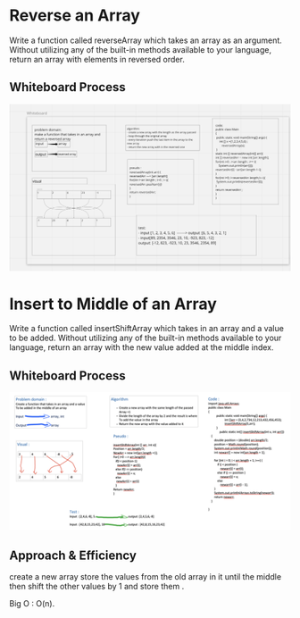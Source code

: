 # Reverse an Array

Write a function called reverseArray which takes an array as an argument. Without utilizing any of the built-in methods available to your language, return an array with elements in reversed order.

## Whiteboard Process

![whiteboard](assets/whiteboard.png)

# Insert to Middle of an Array

Write a function called insertShiftArray which takes in an array and a value to be added. Without utilizing any of the built-in methods available to your language, return an array with the new value added at the middle index.

## Whiteboard Process

![whitboard](assets/whiteBoard2.png)

## Approach & Efficiency

create a new array store the values from the old array in it until the middle then shift the other values by 1 and store them .

Big O : O(n).
